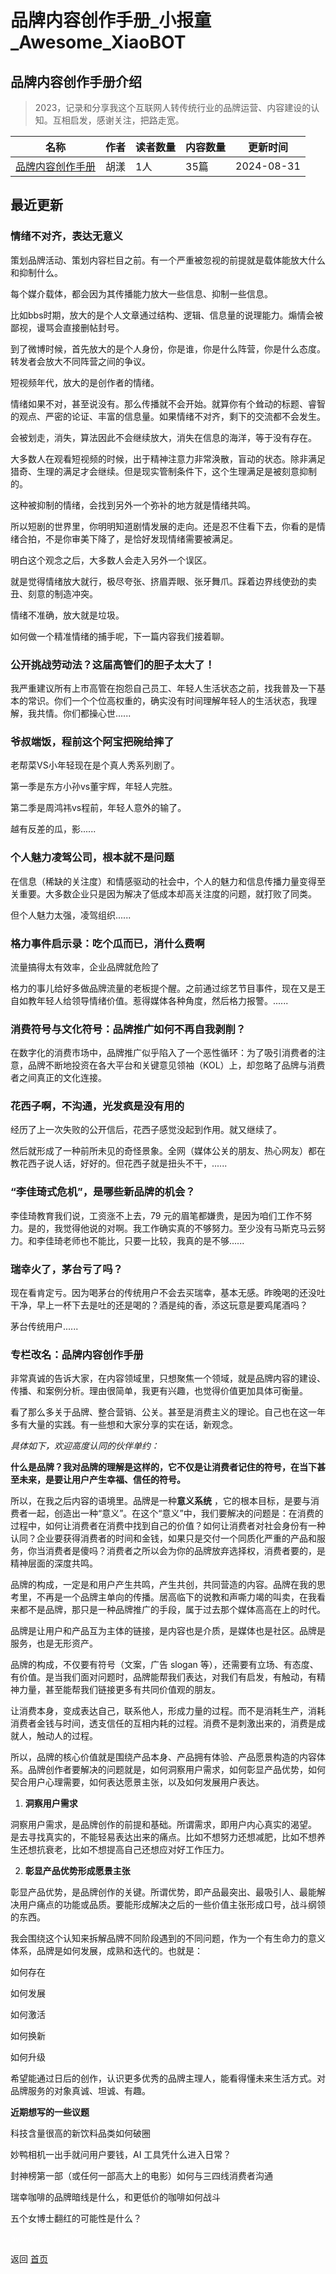 # 品牌内容创作手册_小报童_Awesome_XiaoBOT

## 品牌内容创作手册介绍
> 2023，记录和分享我这个互联网人转传统行业的品牌运营、内容建设的认知。互相启发，感谢关注，把路走宽。  
  


|名称|作者|读者数量|内容数量|更新时间|
|---|---|---|---|---|
|[品牌内容创作手册](https://xiaobot.net/p/whowho?refer=9c3f1c95-a052-465a-9902-f6d75080262a)|胡漾|1人|35篇|2024-08-31|

## 最近更新
### 情绪不对齐，表达无意义

策划品牌活动、策划内容栏目之前。有一个严重被忽视的前提就是载体能放大什么和抑制什么。

每个媒介载体，都会因为其传播能力放大一些信息、抑制一些信息。

比如bbs时期，放大的是个人文章通过结构、逻辑、信息量的说理能力。煽情会被鄙视，谩骂会直接删帖封号。

到了微博时候，首先放大的是个人身份，你是谁，你是什么阵营，你是什么态度。转发者会放大不同阵营之间的争议。

短视频年代，放大的是创作者的情绪。

情绪如果不对，甚至说没有。那么传播就不会开始。就算你有个耸动的标题、睿智的观点、严密的论证、丰富的信息量。如果情绪不对齐，剩下的交流都不会发生。

会被划走，消失，算法因此不会继续放大，消失在信息的海洋，等于没有存在。

大多数人在观看短视频的时候，出于精神注意力非常涣散，盲动的状态。除非满足猎奇、生理的满足才会继续。但是现实管制条件下，这个生理满足是被刻意抑制的。

这种被抑制的情绪，会找到另外一个弥补的地方就是情绪共鸣。

所以短剧的世界里，你明明知道剧情发展的走向。还是忍不住看下去，你看的是情绪合拍，不是你审美下降了，是恰好发现情绪需要被满足。

明白这个观念之后，大多数人会走入另外一个误区。

就是觉得情绪放大就行，极尽夸张、挤眉弄眼、张牙舞爪。踩着边界线使劲的卖丑、刻意的制造冲突。

情绪不准确，放大就是垃圾。

如何做一个精准情绪的捕手呢，下一篇内容我们接着聊。

### 公开挑战劳动法？这届高管们的胆子太大了！

我严重建议所有上市高管在抱怨自己员工、年轻人生活状态之前，找我普及一下基本的常识。你们一个个位高权重的，确实没有时间理解年轻人的生活状态，我理解，我共情。你们都操心世......

### 爷叔端饭，程前这个阿宝把碗给摔了

老帮菜VS小年轻现在是个真人秀系列剧了。

第一季是东方小孙vs董宇辉，年轻人完胜。

第二季是周鸿祎vs程前，年轻人意外的输了。

越有反差的瓜，影......

### 个人魅力凌驾公司，根本就不是问题

在信息（稀缺的关注度）和情感驱动的社会中，个人的魅力和信息传播力量变得至关重要。大多数企业只是因为解决了低成本却高关注度的问题，就打败了同类。

但个人魅力太强，凌驾组织......

### 格力事件启示录：吃个瓜而已，消什么费啊

流量搞得太有效率，企业品牌就危险了

格力的事儿给好多做品牌流量的老板提个醒。之前通过综艺节目事件，现在又是王自如教年轻人给领导情绪价值。惹得媒体各种角度，然后格力报警。......

### 消费符号与文化符号：品牌推广如何不再自我剥削？

在数字化的消费市场中，品牌推广似乎陷入了一个恶性循环：为了吸引消费者的注意，品牌不断地投资在各大平台和关键意见领袖（KOL）上，却忽略了品牌与消费者之间真正的文化连接。

### 花西子啊，不沟通，光发疯是没有用的

经历了上一次失败的公开信后，花西子感觉没起到作用。就又继续了。

然后就形成了一种前所未见的奇怪景象。全网（媒体公关的朋友、热心网友）都在教花西子说人话，好好的。但花西子就是扭头不干，......

### “李佳琦式危机”，是哪些新品牌的机会？

李佳琦教育我们说，工资涨不上去，79
元的眉笔都嫌贵，是因为咱们工作不努力。是的，我觉得他说的对啊。我工作确实真的不够努力。至少没有马斯克马云努力。和李佳琦老师也不能比，只要一比较，我真的是不够......

### 瑞幸火了，茅台亏了吗？

现在看肯定亏。因为喝茅台的传统用户不会去买瑞幸，基本无感。昨晚喝的还没吐干净，早上一杯下去是吐的还是喝的？酒是纯的香，添这玩意是要鸡尾酒吗？

茅台传统用户......

### 专栏改名：品牌内容创作手册

非常真诚的告诉大家，在内容领域里，只想聚焦一个领域，就是品牌内容的建设、传播、和案例分析。理由很简单，我更有兴趣，也觉得价值更加具体可衡量。

看了那么多关于品牌、整合营销、公关。甚至是消费主义的理论。自己也在这一年多有大量的实践。有一些想和大家分享的实在话，新观念。

 _具体如下，欢迎高度认同的伙伴单约：_

**什么是品牌？我对品牌的理解是这样的，它不仅是让消费者记住的符号，在当下甚至未来，是要让用户产生幸福、信任的符号。**

所以，在我之后内容的语境里。品牌是一种**意义系统**
，它的根本目标，是要与消费者一起，创造出一种“意义”。在这个“意义”中，我们要解决的问题是：在消费的过程中，如何让消费者在消费中找到自己的价值？如何让消费者对社会身份有一种认同？企业要获得消费者的时间和金钱，如果只是交付一个同质化严重的产品和服务，你当消费者是傻吗？消费者之所以会为你的品牌放弃选择权，消费者要的，是精神层面的深度共鸣。



品牌的构成，一定是和用户产生共鸣，产生共创，共同营造的内容。品牌在我的思考里，不再是一个品牌主单向的传播。居高临下的说教和声嘶力竭的叫卖，在我看来都不是品牌，那只是一种品牌推广的手段，属于过去那个媒体高高在上的时代。

品牌是让用户和产品互为主体的链接，是内容也是介质，是媒体也是社区。品牌是服务，也是无形资产。



品牌的构成，不仅要有符号（文案，广告 slogan
等），还需要有立场、有态度、有价值。是当我们面对问题时，品牌能帮我们表达，对我们有启发，有触动，有精神力量，甚至能帮我们链接更多有共同价值观的朋友。



让消费本身，变成表达自己，联系他人，形成力量的过程。而不是消耗生产，消耗消费者金钱与时间，透支信任的互相内耗的过程。消费不是刺激出来的，消费是成就人，触动人的过程。



所以，品牌的核心价值就是围绕产品本身、产品拥有体验、产品愿景构造的内容体系。品牌创作者要解决的问题就是，如何洞察用户需求，如何彰显产品优势，如何契合用户心理需要，如何表达愿景主张，以及如何发展用户表达。



  1. **洞察用户需求**

洞察用户需求，是品牌创作的前提和基础。所谓需求，即用户内心真实的渴望。
是去寻找真实的，不能轻易表达出来的痛点。比如不想努力还想减肥，比如不想养生还想抗衰老，比如不想提高自己还想应对好工作压力。



  2. **彰显产品优势形成愿景主张**

彰显产品优势，是品牌创作的关键。所谓优势，即产品最突出、最吸引人、最能解决用户痛点的功能或品质。要能形成解决之后的一些价值主张形成口号，战斗纲领的东西。



我会围绕这个认知来拆解品牌不同阶段遇到的不同问题，作为一个有生命力的意义体系，品牌是如何发展，成熟和迭代的。也就是：

如何存在

如何发展

如何激活

如何换新

如何升级



希望能通过日后的创作，认识更多优秀的品牌主理人，能看得懂未来生活方式。对品牌服务的对象真诚、坦诚、有趣。

**近期想写的一些议题**

科技含量很高的新饮料品类如何破圈

妙鸭相机一出手就问用户要钱，AI 工具凭什么进入日常？

封神榜第一部（或任何一部高大上的电影）如何与三四线消费者沟通

瑞幸咖啡的品牌暗线是什么，和更低价的咖啡如何战斗

五个女博士翻红的可能性是什么？


<a href="https://github.com/Reno9527/awesome-xiaobot" style="color: white; text-decoration: none;">awesome-xiaobot</a>

返回 [首页](../README.md)
